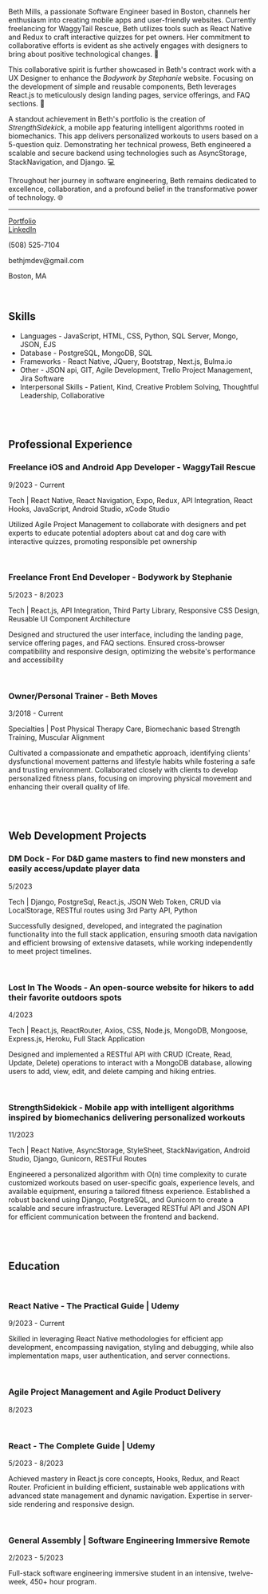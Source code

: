 <div>
  <p>
    Beth Mills, a passionate Software Engineer based in Boston, channels her enthusiasm into creating mobile apps and user-friendly websites. Currently freelancing for WaggyTail Rescue, Beth utilizes tools such as React Native and Redux to craft interactive quizzes for pet owners. Her commitment to collaborative efforts is evident as she actively engages with designers to bring about positive technological changes. 🚀
  </p>

  <p>
    This collaborative spirit is further showcased in Beth's contract work with a UX Designer to enhance the <em>Bodywork by Stephanie</em> website. Focusing on the development of simple and reusable components, Beth leverages React.js to meticulously design landing pages, service offerings, and FAQ sections. 🎨
  </p>

  <p>
    A standout achievement in Beth's portfolio is the creation of <em>StrengthSidekick</em>, a mobile app featuring intelligent algorithms rooted in biomechanics. This app delivers personalized workouts to users based on a 5-question quiz. Demonstrating her technical prowess, Beth engineered a scalable and secure backend using technologies such as AsyncStorage, StackNavigation, and Django. 💻
  </p>

  <p>
    Throughout her journey in software engineering, Beth remains dedicated to excellence, collaboration, and a profound belief in the transformative power of technology. 🌐
  </p>
</div>

<hr>

<div>
  <p>
    <a href="https://bethjmdev.netlify.app/">Portfolio</a>
    <br>
    <a href="https://www.linkedin.com/in/bethmillsdev/">LinkedIn</a>
  </p>

  <p>(508) 525-7104</p>
  <p>bethjmdev@gmail.com</p>
  <p>Boston, MA</p>
</div>


  </br>
    <h2>Skills</h2>
    <ul>
      <li>Languages - JavaScript, HTML, CSS, Python, SQL Server, Mongo, JSON, EJS</li>
      <li>Database - PostgreSQL, MongoDB, SQL</li>
      <li>Frameworks - React Native, JQuery, Bootstrap, Next.js, Bulma.io</li>
      <li>Other - JSON api, GIT, Agile Development, Trello Project Management, Jira Software</li>
      <li>Interpersonal Skills - Patient, Kind, Creative Problem Solving, Thoughtful Leadership, Collaborative</li>
    </ul>
</br>
</br>
    <h2>Professional Experience</h2>
      <h3>Freelance iOS and Android App Developer - WaggyTail Rescue</h3>
      <p>9/2023 - Current</p>
      <p>Tech | React Native, React Navigation, Expo, Redux, API Integration, React Hooks, JavaScript, Android Studio, xCode Studio</p>
      <p>Utilized Agile Project Management to collaborate with designers and pet experts to educate potential adopters about cat and dog care with interactive quizzes, promoting responsible pet ownership</p>
</br>
      <h3>Freelance Front End Developer - Bodywork by Stephanie</h3>
      <p>5/2023 - 8/2023</p>
      <p>Tech | React.js, API Integration, Third Party Library, Responsive CSS Design, Reusable UI Component Architecture</p>
      <p>Designed and structured the user interface, including the landing page, service offering pages, and FAQ sections. Ensured cross-browser compatibility and responsive design, optimizing the website's performance and accessibility</p>
</br>
      <h3>Owner/Personal Trainer - Beth Moves</h3>
      <p>3/2018 - Current</p>
      <p>Specialties | Post Physical Therapy Care, Biomechanic based Strength Training, Muscular Alignment</p>
      <p>Cultivated a compassionate and empathetic approach, identifying clients' dysfunctional movement patterns and lifestyle habits while fostering a safe and trusting environment. Collaborated closely with clients to develop personalized fitness plans, focusing on improving physical movement and enhancing their overall quality of life.</p>
</br>
</br>
    <h2>Web Development Projects</h2>
      <h3>DM Dock - For D&D game masters to find new monsters and easily access/update player data</h3>
      <p>5/2023</p>
      <p>Tech | Django, PostgreSql, React.js, JSON Web Token, CRUD via LocalStorage, RESTful routes using 3rd Party API, Python</p>
      <p>Successfully designed, developed, and integrated the pagination functionality into the full stack application, ensuring smooth data navigation and efficient browsing of extensive datasets, while working independently to meet project timelines.</p>
</br>
      <h3>Lost In The Woods - An open-source website for hikers to add their favorite outdoors spots</h3>
      <p>4/2023</p>
      <p>Tech | React.js, ReactRouter, Axios, CSS, Node.js, MongoDB, Mongoose, Express.js, Heroku, Full Stack Application</p>
      <p>Designed and implemented a RESTful API with CRUD (Create, Read, Update, Delete) operations to interact with a MongoDB database, allowing users to add, view, edit, and delete camping and hiking entries.</p>
</br>
      <h3>StrengthSidekick - Mobile app with intelligent algorithms inspired by biomechanics delivering personalized workouts</h3>
      <p>11/2023</p>
      <p>Tech | React Native, AsyncStorage, StyleSheet, StackNavigation, Android Studio, Django, Gunicorn, RESTFul Routes</p>
      <p>Engineered a personalized algorithm with O(n) time complexity to curate customized workouts based on user-specific goals, experience levels, and available equipment, ensuring a tailored fitness experience. Established a robust backend using Django, PostgreSQL, and Gunicorn to create a scalable and secure infrastructure. Leveraged RESTful API and JSON API for efficient communication between the frontend and backend.</p>
</br>
</br>
    <h2>Education</h2>
    </br>
      <h3>React Native - The Practical Guide | Udemy</h3>
      <p>9/2023 - Current</p>
      <p>Skilled in leveraging React Native methodologies for efficient app development, encompassing navigation, styling and debugging, while also implementation maps, user authentication, and server connections.</p>
</br>
      <h3>Agile Project Management and Agile Product Delivery</h3>
      <p>8/2023</p>
</br>
      <h3>React - The Complete Guide | Udemy</h3>
      <p>5/2023 - 8/2023</p>
      <p>Achieved mastery in React.js core concepts, Hooks, Redux, and React Router. Proficient in building efficient, sustainable web applications with advanced state management and dynamic navigation. Expertise in server-side rendering and responsive design.</p>
</br>
      <h3>General Assembly | Software Engineering Immersive Remote</h3>
      <p>2/2023 - 5/2023</p>
      <p>Full-stack software engineering immersive student in an intensive, twelve-week, 450+ hour program.</p>


